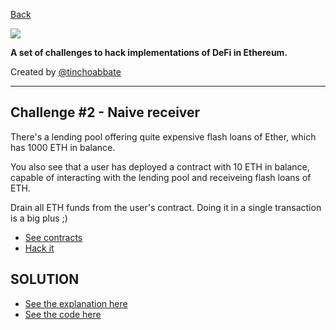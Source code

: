 [Back]('../../README.md)

![](../../cover.png)

**A set of challenges to hack implementations of DeFi in Ethereum.**

Created by [@tinchoabbate](https://twitter.com/tinchoabbate)

---
## Challenge #2 - Naive receiver

There's a lending pool offering quite expensive flash loans of Ether, which has 1000 ETH in balance.

You also see that a user has deployed a contract with 10 ETH in balance, capable of interacting with the lending pool and receiveing flash loans of ETH.

Drain all ETH funds from the user's contract. Doing it in a single transaction is a big plus ;)

- [See contracts](../../contracts/naive-receiver)
- [Hack it](./naive-receiver.challenge.js)

## SOLUTION
- [See the explanation here](./SOLUTION.md)
- [See the code here](./unstoppable.challenge.solved.js)